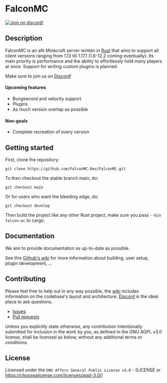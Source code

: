 # FalconMC
[![Join on discord!](https://shields.io/discord/925832475912065024)](https://discord.com/invite/HC82fwYXW5)


## Description
FalconMC is an afk Minecraft server written in [Rust](https://rust-lang.org/) that aims to support all client versions ranging from 1.13 till 1.17.1 (1.8-12.2 coming eventually). Its main priority is performance and the ability to effortlessly hold many players at once. Support for writing custom plugins is planned.

Make sure to join us on [Discord](https://discord.com/HC82fwYXW5)!

#### Upcoming features
- Bungeecord and velocity support
- Plugins
- As much version overlap as possible

#### Non-goals
- Complete recreation of every version

## Getting started
First, clone the repository:
```git
git clone https://github.com/FalconMC-Dev/FalconMC.git
```

To then checkout the stable branch main, do:
```git
git checkout main
```
Or for users who want the bleeding edge, do:
```git
git checkout develop
```

Then build the project like any other Rust project,
make sure you pass `--bin falcon-mc` to cargo.

## Documentation
We aim to provide documentation as up-to-date as possible.

See this [Github's wiki](https://github.com/FalconMC-Dev/FalconMC/wiki) for more information about building, user setup, plugin development, ...

## Contributing
Please feel free to help out in any way possible, the [wiki](https://github.com/FalconMC-Dev/FalconMC/wiki) includes information on the codebase's layout and architecture. [Discord](https://discord.com/HC82fwYXW5) is the ideal place to ask questions.

- [Issues](https://github.com/FalconMC-Dev/FalconMC/issues)
- [Pull requests](https://github.com/FalconMC-Dev/FalconMC/pulls)

Unless you explicitly state otherwise, any contribution intentionally submitted for inclusion in the work by you, as defined in the GNU AGPL v3.0 license, shall be licensed as below, without any additional terms or conditions.

## License
Licensed under the `GNU Affero General Public License v3.0` - (LICENSE or https://choosealicense.com/licenses/agpl-3.0/)

